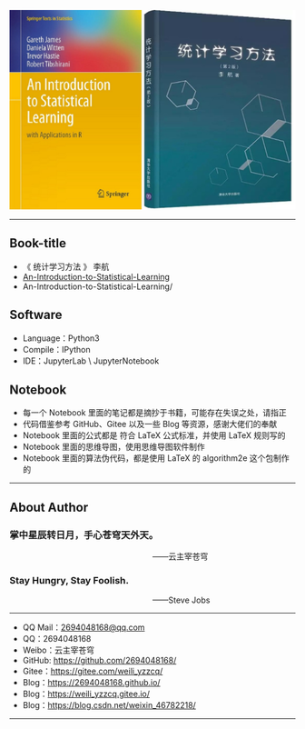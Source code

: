 ![Statistical-Learning](./Logo.jpg)

--------------------------------------------------------------------------------

## Book-title
- 《 统计学习方法 》 李航
- [An-Introduction-to-Statistical-Learning](http://faculty.marshall.usc.edu/gareth-james/ISL/)
- An-Introduction-to-Statistical-Learning/


## Software
- Language：Python3
- Compile：IPython
- IDE：JupyterLab \ JupyterNotebook

## Notebook
- 每一个 Notebook 里面的笔记都是摘抄于书籍，可能存在失误之处，请指正
- 代码借鉴参考 GitHub、Gitee 以及一些 Blog 等资源，感谢大佬们的奉献
- Notebook 里面的公式都是 符合 LaTeX 公式标准，并使用 LaTeX 规则写的
- Notebook 里面的思维导图，使用思维导图软件制作
- Notebook 里面的算法伪代码，都是使用 LaTeX 的 algorithm2e 这个包制作的

---------------------------------

## About Author

### 掌中星辰转日月，手心苍穹天外天。
&emsp;&emsp;&emsp;&emsp;&emsp;&emsp;&emsp;&emsp;&emsp;&emsp;&emsp;&emsp;&emsp;&emsp;&emsp;&emsp;&emsp;&emsp;——云主宰苍穹

### Stay Hungry, Stay Foolish.
&emsp;&emsp;&emsp;&emsp;&emsp;&emsp;&emsp;&emsp;&emsp;&emsp;&emsp;&emsp;&emsp;&emsp;&emsp;&emsp;&emsp;&emsp;——Steve Jobs

--------------------------------------------

- QQ Mail：2694048168@qq.com
- QQ：2694048168
- Weibo：云主宰苍穹
- GitHub: https://github.com/2694048168/
- Gitee：https://gitee.com/weili_yzzcq/
- Blog：https://2694048168.github.io/
- Blog：https://weili_yzzcq.gitee.io/ 
- Blog：https://blog.csdn.net/weixin_46782218/

-----------------------------------------------